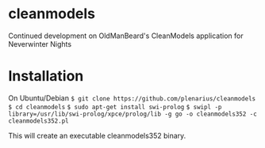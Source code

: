 # cleanmodels
Continued development on OldManBeard's CleanModels application for Neverwinter Nights

# Installation

On Ubuntu/Debian
`$ git clone https://github.com/plenarius/cleanmodels`
`$ cd cleanmodels`
`$ sudo apt-get install swi-prolog`
`$ swipl -p library=/usr/lib/swi-prolog/xpce/prolog/lib -g go -o cleanmodels352 -c cleanmodels352.pl`

This will create an executable cleanmodels352 binary.